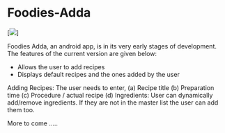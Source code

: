 # Foodies-Adda
[![](https://img.shields.io/github/last-commit/google/skia.svg)]

Foodies Adda, an android app, is in its very early stages of development. The features of the current version are given below:
- Allows the user to add recipes
- Displays default recipes and the ones added by the user 

Adding Recipes: The user needs to enter,
(a) Recipe title
(b) Preparation time
(c) Procedure / actual recipe
(d) Ingredients: User can dynamically add/remove ingredients. If they are not in the master list the user can add them too.

More to come .....
